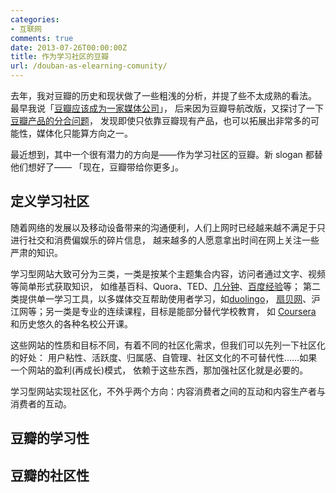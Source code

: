 ```yaml
---
categories:
- 互联网
comments: true
date: 2013-07-26T00:00:00Z
title: 作为学习社区的豆瓣
url: /douban-as-elearning-comunity/
---
```


去年，我对豆瓣的历史和现状做了一些粗浅的分析，并提了些不太成熟的看法。
最早我说「[豆瓣应该成为一家媒体公司](/douban-as-media-company/)」，
后来因为豆瓣导航改版，又探讨了一下[豆瓣产品的分合问题](/doubans-division/)，
发现即使只依靠豆瓣现有产品，也可以拓展出非常多的可能性，媒体化只能算方向之一。

最近想到，其中一个很有潜力的方向是——作为学习社区的豆瓣。新 slogan 都替他们想好了——
「现在，豆瓣带给你更多」。

## 定义学习社区

随着网络的发展以及移动设备带来的沟通便利，人们上网时已经越来越不满足于只进行社交和消费偏娱乐的碎片信息，
越来越多的人愿意拿出时间在网上关注一些严肃的知识。

学习型网站大致可分为三类，一类是按某个主题集合内容，访问者通过文字、视频等简单形式获取知识，
如维基百科、Quora、TED、[几分钟](http://www.jifenzhong.com/)、[百度经验](http://jingyan.baidu.com/)等；
第二类提供单一学习工具，以多媒体交互帮助使用者学习，如[duolingo](http://www.duolingo.com)，
[扇贝网](http://www.shanbay.com/)、沪江网等；另一类是专业的连续课程，目标是能部分替代学校教育，
如 [Coursera](https://www.coursera.org/) 和历史悠久的各种名校公开课。

这些网站的性质和目标不同，有着不同的社区化需求，但我们可以先列一下社区化的好处：
用户粘性、活跃度、归属感、自管理、社区文化的不可替代性……如果一个网站的盈利(再成长)模式，
依赖于这些东西，那加强社区化就是必要的。

学习型网站实现社区化，不外乎两个方向：内容消费者之间的互动和内容生产者与消费者的互动。

## 豆瓣的学习性

## 豆瓣的社区性
